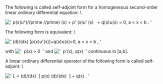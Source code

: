 The following is called self-adjoint form for a homogeneous second-order
linear ordinary differential equation: \\

![' p(x)u\^(//prime //prime) (x) + p' (x)u' (x)   + q(x)u(x) = 0, a \< x \< b . '](../dictionary/equation_images/1411.1..png)

The following form is equivalent: \\

![' (d)/(dx) [p(x)u'(x)]+q(x)u(x)=0, a \< x \< b , '](../dictionary/equation_images/1411.2..png)

with !['  p(x) \> 0  '](../dictionary/equation_images/1411.4..png) and
!['  p'(x), q(x)  '](../dictionary/equation_images/1411.5..png)
continuous in [a,b].

A linear ordinary differential operator of the following form is called
self-adjoint: \\

![' L = (d)/(dx)  [ p(x) (d)/(dx)  ] + q(x) . '](../dictionary/equation_images/1411.3..png)
